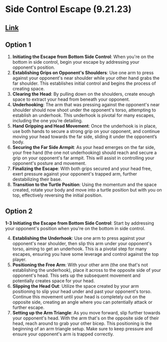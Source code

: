 # Side Control Escape (9.21.23)

## [Link](https://youtube.com/clip/UgkxnzDNV395efBdbJtvCM1nLIuCzDTMU9aM?si=cdAtYZY063g0stVF)

## Option 1

1. **Initiating the Escape from Bottom Side Control**: When you're on the bottom in side control, begin your escape by addressing your opponent's position.
2. **Establishing Grips on Opponent's Shoulders**: Use one arm to press against your opponent's near shoulder while your other hand grabs the far shoulder. This establishes initial control and begins the process of creating space.
3. **Clearing the Head**: By pulling down on the shoulders, create enough space to extract your head from beneath your opponent.
4. **Underhooking**: The arm that was pressing against the opponent's near shoulder should now shoot under the opponent's torso, attempting to establish an underhook. This underhook is pivotal for many escapes, including the one you're detailing.
5. **Hand Gripping and Head Movement**: Once the underhook is in place, use both hands to secure a strong grip on your opponent, and continue moving your head towards the far side, sliding it under the opponent’s body.
6. **Securing the Far Side Armpit**: As your head emerges on the far side, your free hand (the one not underhooking) should reach and secure a grip on your opponent's far armpit. This will assist in controlling your opponent's posture and movement.
7. **Finalizing the Escape**: With both grips secured and your head free, exert pressure against your opponent's trapped arm, further destabilizing their base.
8. **Transition to the Turtle Position**: Using the momentum and the space created, rotate your body and move into a turtle position but with you on top, effectively reversing the initial position.

## Option 2

**1-3 Initiating the Escape from Bottom Side Control**: Start by addressing your opponent's position when you're on the bottom in side control.

4. **Establishing the Underhook**: Use one arm to press against your opponent's near shoulder, then slip this arm under your opponent's torso, aiming to get an underhook. This is a pivotal step for many escapes, ensuring you have some leverage and control against the top player.
5. **Positioning the Free Arm**: With your other arm (the one that's not establishing the underhook), place it across to the opposite side of your opponent's head. This sets up the subsequent movement and potentially creates space for your head.
6. **Slipping the Head Out**: Utilize the space created by your arm positioning to slip your head under and past your opponent's torso. Continue this movement until your head is completely out on the opposite side, creating an angle where you can potentially attack or further escape.
7. **Setting up the Arm Triangle**: As you move forward, slip further towards your opponent's head. With the arm that's on the opposite side of their head, reach around to grab your other bicep. This positioning is the beginning of an arm triangle setup. Make sure to keep pressure and ensure your opponent's arm is trapped correctly.
